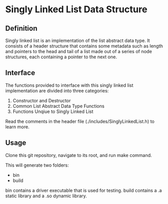 # Singly Linked List Data Structure

## Definition

Singly linked list is an implementation of the list abstract data type. It consists of a header structure that contains some metadata such as length and pointers to the head and tail of a list made out of a series of node structures, each containing a pointer to the next one.

## Interface

The functions provided to interface with this singly linked list implementation are divided into three categories:

1. Constructor and Destructor
2. Common List Abstract Data Type Functions
3. Functions Unqiue to Singly Linked List

Read the comments in the header file (./includes/SinglyLinkedList.h) to learn more.

## Usage

Clone this git repository, navigate to its root, and run make command.

This will generate two folders:

- bin
- build

bin contains a driver executable that is used for testing.
build contains a .a static library and a .so dynamic library.
